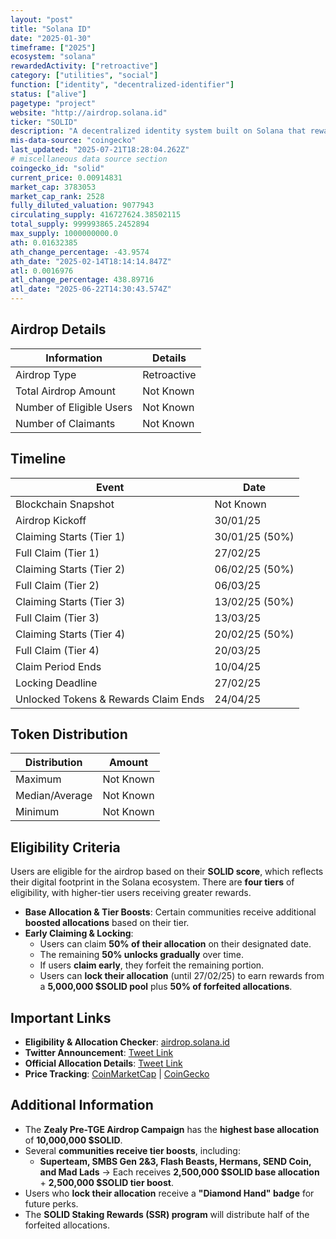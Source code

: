 ```yaml
---
layout: "post"
title: "Solana ID"
date: "2025-01-30"
timeframe: ["2025"]
ecosystem: "solana"
rewardedActivity: ["retroactive"]
category: ["utilities", "social"]
function: ["identity", "decentralized-identifier"]
status: ["alive"]
pagetype: "project"
website: "http://airdrop.solana.id"
ticker: "SOLID"
description: "A decentralized identity system built on Solana that rewards users based on their on-chain activity."
mis-data-source: "coingecko"
last_updated: "2025-07-21T18:28:04.262Z"
# miscellaneous data source section
coingecko_id: "solid"
current_price: 0.00914831
market_cap: 3783053
market_cap_rank: 2528
fully_diluted_valuation: 9077943
circulating_supply: 416727624.38502115
total_supply: 999993865.2452894
max_supply: 1000000000.0
ath: 0.01632385
ath_change_percentage: -43.9574
ath_date: "2025-02-14T18:14:14.847Z"
atl: 0.0016976
atl_change_percentage: 438.89716
atl_date: "2025-06-22T14:30:43.574Z"
---
```


## Airdrop Details

| Information              | Details     |
| ------------------------ | ----------- |
| Airdrop Type             | Retroactive |
| Total Airdrop Amount     | Not Known   |
| Number of Eligible Users | Not Known   |
| Number of Claimants      | Not Known   |

## Timeline

| Event                                | Date           |
| ------------------------------------ | -------------- |
| Blockchain Snapshot                  | Not Known      |
| Airdrop Kickoff                      | 30/01/25       |
| Claiming Starts (Tier 1)             | 30/01/25 (50%) |
| Full Claim (Tier 1)                  | 27/02/25       |
| Claiming Starts (Tier 2)             | 06/02/25 (50%) |
| Full Claim (Tier 2)                  | 06/03/25       |
| Claiming Starts (Tier 3)             | 13/02/25 (50%) |
| Full Claim (Tier 3)                  | 13/03/25       |
| Claiming Starts (Tier 4)             | 20/02/25 (50%) |
| Full Claim (Tier 4)                  | 20/03/25       |
| Claim Period Ends                    | 10/04/25       |
| Locking Deadline                     | 27/02/25       |
| Unlocked Tokens & Rewards Claim Ends | 24/04/25       |

## Token Distribution

| Distribution   | Amount    |
| -------------- | --------- |
| Maximum        | Not Known |
| Median/Average | Not Known |
| Minimum        | Not Known |

## Eligibility Criteria

Users are eligible for the airdrop based on their **SOLID score**, which reflects their digital footprint in the Solana ecosystem. There are **four tiers** of eligibility, with higher-tier users receiving greater rewards.

- **Base Allocation & Tier Boosts**: Certain communities receive additional **boosted allocations** based on their tier.
- **Early Claiming & Locking**:
  - Users can claim **50% of their allocation** on their designated date.
  - The remaining **50% unlocks gradually** over time.
  - If users **claim early**, they forfeit the remaining portion.
  - Users can **lock their allocation** (until 27/02/25) to earn rewards from a **5,000,000 $SOLID pool** plus **50% of forfeited allocations**.

## Important Links

- **Eligibility & Allocation Checker**: [airdrop.solana.id](http://airdrop.solana.id)
- **Twitter Announcement**: [Tweet Link](https://x.com/solanaidentity/status/1879532906584158374)
- **Official Allocation Details**: [Tweet Link](https://x.com/solanaidentity/status/1880646635430216137)
- **Price Tracking**: [CoinMarketCap](https://coinmarketcap.com/currencies/solana-id) | [CoinGecko](https://www.coingecko.com/en/coins/solana-id)

## Additional Information

- The **Zealy Pre-TGE Airdrop Campaign** has the **highest base allocation** of **10,000,000 $SOLID**.
- Several **communities receive tier boosts**, including:
  - **Superteam, SMBS Gen 2&3, Flash Beasts, Hermans, SEND Coin, and Mad Lads** → Each receives **2,500,000 $SOLID base allocation** + **2,500,000 $SOLID tier boost**.
- Users who **lock their allocation** receive a **"Diamond Hand" badge** for future perks.
- The **SOLID Staking Rewards (SSR) program** will distribute half of the forfeited allocations.
